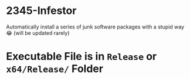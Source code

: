 # 2345-Infestor
Automatically install a series of junk software packages with a stupid way 😂  (will be updated rarely)

# Executable File is in `Release` or `x64/Release/` Folder
